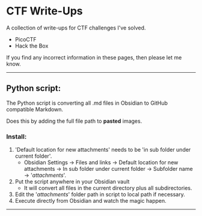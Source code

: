 # CTF Write-Ups
A collection of write-ups for CTF challenges I've solved.

- PicoCTF
- Hack the Box

If you find any incorrect information in these pages, then please let me know.  

---
## Python script:
The Python script is converting all .md files in Obsidian to GitHub compatible Markdown.

Does this by adding the full file path to **pasted** images.

### Install:
1. 'Default location for new attachments' needs to be 'in sub folder under current folder'.
	- Obsidian Settings -> Files and links -> Default location for new attachments -> In sub folder under current folder -> Subfolder name -> '*attachments*'.
2. Put the script anywhere in your Obsidian vault 
	- It will convert all files in the current directory plus all subdirectories.
3. Edit the '*attachments*' folder path in script to local path if necessary.
4. Execute directly from Obsidian and watch the magic happen.

---
